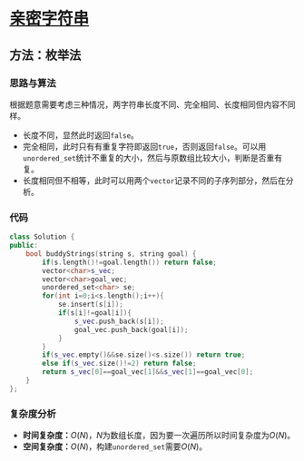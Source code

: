 # [亲密字符串](https://leetcode-cn.com/problems/buddy-strings/)

## 方法：枚举法

### 思路与算法

根据题意需要考虑三种情况，两字符串长度不同、完全相同、长度相同但内容不同样。

- 长度不同，显然此时返回``false``。
- 完全相同，此时只有有重复字符即返回``true``，否则返回``false``。可以用``unordered_set``统计不重复的大小，然后与原数组比较大小，判断是否重有复。
- 长度相同但不相等，此时可以用两个``vector``记录不同的子序列部分，然后在分析。

### 代码

```c++
class Solution {
public:
    bool buddyStrings(string s, string goal) {
        if(s.length()!=goal.length()) return false;
        vector<char>s_vec;
        vector<char>goal_vec;
        unordered_set<char> se;
        for(int i=0;i<s.length();i++){
            se.insert(s[i]);
            if(s[i]!=goal[i]){
                s_vec.push_back(s[i]);
                goal_vec.push_back(goal[i]);
            }
        }
        if(s_vec.empty()&&se.size()<s.size()) return true;
        else if(s_vec.size()!=2) return false;
        return s_vec[0]==goal_vec[1]&&s_vec[1]==goal_vec[0];
    }
};
```

### 复杂度分析

- **时间复杂度：**$O(N)$，$N$为数组长度，因为要一次遍历所以时间复杂度为$O(N)$。
- **空间复杂度：**$O(N)$，构建``unordered_set``需要$O(N)$。